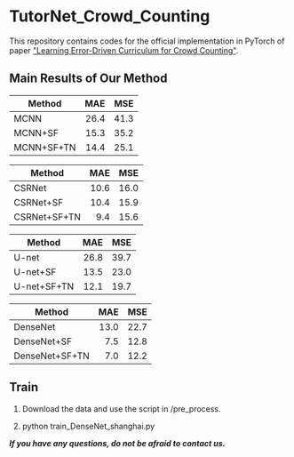 # TutorNet_Crowd_Counting

This repository contains codes for the official implementation in PyTorch of paper ["Learning Error-Driven Curriculum for Crowd Counting"](https://arxiv.org/abs/2007.09676).


## Main Results of Our Method

| Method | MAE | MSE | 
| --------   | -----:   | :----: |
|MCNN |26.4 |41.3|
|MCNN+SF| 15.3 |35.2|
|MCNN+SF+TN| 14.4 |25.1|


| Method | MAE | MSE | 
| --------   | -----:   | :----: |
|CSRNet| 10.6 |16.0|
|CSRNet+SF| 10.4 |15.9|
|CSRNet+SF+TN| 9.4 |15.6|


| Method | MAE | MSE | 
| --------   | -----:   | :----: |
|U-net| 26.8| 39.7|
|U-net+SF| 13.5| 23.0|
|U-net+SF+TN| 12.1 |19.7|


| Method | MAE | MSE | 
| --------   | -----:   | :----: |
|DenseNet| 13.0| 22.7|
|DenseNet+SF| 7.5| 12.8|
|DenseNet+SF+TN| 7.0| 12.2|



## Train
1. Download the data and use the script in /pre_process.

2. python train_DenseNet_shanghai.py

***If you have any questions, do not be afraid to contact us.***
